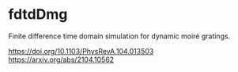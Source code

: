 # fdtdDmg

Finite difference time domain simulation for dynamic moiré gratings. 

https://doi.org/10.1103/PhysRevA.104.013503
https://arxiv.org/abs/2104.10562
